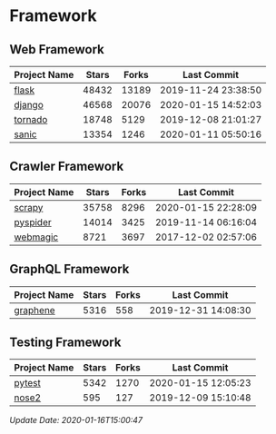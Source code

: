 # Framework

## Web Framework

| Project Name | Stars | Forks | Last Commit |
| ------------ | ----- | ----- | ----------- |
| [flask](https://github.com/pallets/flask) | 48432 | 13189 | 2019-11-24 23:38:50 |
| [django](https://github.com/django/django) | 46568 | 20076 | 2020-01-15 14:52:03 |
| [tornado](https://github.com/tornadoweb/tornado) | 18748 | 5129 | 2019-12-08 21:01:27 |
| [sanic](https://github.com/huge-success/sanic) | 13354 | 1246 | 2020-01-11 05:50:16 |

## Crawler Framework

| Project Name | Stars | Forks | Last Commit |
| ------------ | ----- | ----- | ----------- |
| [scrapy](https://github.com/scrapy/scrapy) | 35758 | 8296 | 2020-01-15 22:28:09 |
| [pyspider](https://github.com/binux/pyspider) | 14014 | 3425 | 2019-11-14 06:16:04 |
| [webmagic](https://github.com/code4craft/webmagic) | 8721 | 3697 | 2017-12-02 02:57:06 |

## GraphQL Framework

| Project Name | Stars | Forks | Last Commit |
| ------------ | ----- | ----- | ----------- |
| [graphene](https://github.com/graphql-python/graphene) | 5316 | 558 | 2019-12-31 14:08:30 |

## Testing Framework

| Project Name | Stars | Forks | Last Commit |
| ------------ | ----- | ----- | ----------- |
| [pytest](https://github.com/pytest-dev/pytest) | 5342 | 1270 | 2020-01-15 12:05:23 |
| [nose2](https://github.com/nose-devs/nose2) | 595 | 127 | 2019-12-09 15:10:48 |

*Update Date: 2020-01-16T15:00:47*